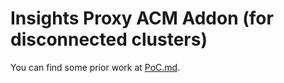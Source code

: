 # Insights Proxy ACM Addon (for disconnected clusters)

You can find some prior work at [PoC.md](PoC.md).
